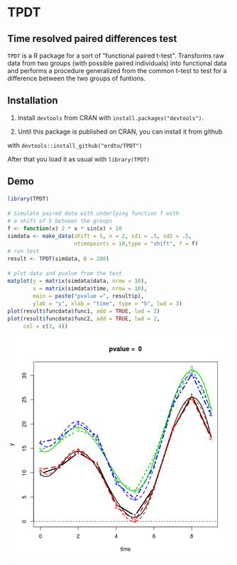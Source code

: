 
# TPDT
  
## Time resolved paired differences test
`TPDT` is a R package for a sort of "functional paired t-test". Transforms raw data from two groups (with possible paired individuals) into functional data and performs a procedure generalized from the common t-test to test for a difference between the two groups of funtions.

## Installation

1. Install `devtools` from CRAN with `install.packages("devtools")`.

2. Until this package is published on CRAN, you can install it from github 


with `devtools::install_github("erdto/TPDT")`

After that you load it as usual with `library(TPDT)`

## Demo
```r
library(TPDT)

# Simulate paired data with underlying function f with
# a shift of 5 between the groups
f <- function(x) 2 * x * sin(x) + 10
simdata <- make_data(shift = 5, n = 2, sd1 = .5, sd2 = .5, 
                     ntimepoints = 10,type = "shift", f = f)
# run test
result <- TPDT(simdata, B = 200) 

# plot data and pvalue from the test
matplot(y = matrix(simdata$data, nrow = 10), 
        x = matrix(simdata$time, nrow = 10), 
        main = paste("pvalue =", result$p), 
        ylab = "y", xlab = "time", type = "b", lwd = 3)
plot(result$funcdata$func1, add = TRUE, lwd = 2)
plot(result$funcdata$func2, add = TRUE, lwd = 2, 
     col = c(3, 4))
```

![plot of chunk unnamed-chunk-2](figure/unnamed-chunk-2-1.png) 


